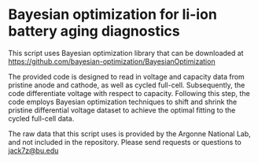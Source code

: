 # Bayesian optimization for li-ion battery aging diagnostics

This script uses Bayesian optimization library that can be downloaded at https://github.com/bayesian-optimization/BayesianOptimization

The provided code is designed to read in voltage and capacity data from pristine anode and cathode, as well as cycled full-cell. Subsequently, the code differentiate voltage with respect to capacity. Following this step, the code employs Bayesian optimization techniques to shift and shrink the pristine differential voltage dataset to achieve the optimal fitting to the cycled full-cell data. 

The raw data that this script uses is provided by the Argonne National Lab, and not included in the repository. Please send requests or questions to jack7z@bu.edu
